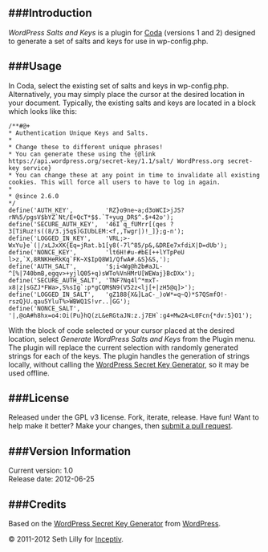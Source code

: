 ###Introduction
---
_WordPress Salts and Keys_ is a plugin for [Coda](http://panic.com/coda/) (versions 1 and 2) designed to generate a set of salts and keys for use in wp-config.php.

###Usage
---
In Coda, select the existing set of salts and keys in wp-config.php. Alternatively, you may simply place the cursor at the desired location in your document. Typically, the existing salts and keys are located in a block which looks like this:

	/**#@+
 	* Authentication Unique Keys and Salts.
 	*
 	* Change these to different unique phrases!
 	* You can generate these using the {@link https://api.wordpress.org/secret-key/1.1/salt/ WordPress.org secret-key service}
 	* You can change these at any point in time to invalidate all existing cookies. This will force all users to have to log in again.
 	*
 	* @since 2.6.0
 	*/
 	define('AUTH_KEY',         'RZ}o9ne~a;d3oWCI>jJS?rN%5/pgsV$bYZ`Nt/E+QcT*$$.`T+yug_DR$^.$+42o');
	define('SECURE_AUTH_KEY',  '46I`q_fUMrr[(qes ?3[TiRuz!s((8/3.j5q$)GIUbLEM:<f,,Twgr|)!_]};g-n');
	define('LOGGED_IN_KEY',    'VRL;>-WxYu}e`(|/xLJxXK{Eq=jRat.b1[y8(-7l^85/p&,&DREe7xfdiX|D=dUb');
	define('NONCE_KEY',        'lt6H!#u-#bE[++lYTpPeU l>z,`X,8RNKHeRkKq`FK~X$IpQ8W1/QfwA#.&S}&S,');
	define('AUTH_SALT',        '$;i<Wg@h2b#aJL-^[%|740bmB,egqv>+yjlQ05+q)sWTo%VnHMrU[WEWaj}BcDXx');
	define('SECURE_AUTH_SALT', 'TNF?Nq4l^*mxT- x8|z|sGZJ*FWa>,S%sIg`:p*gCQM$N9(V52z<lj[+|zH5@q]>');
	define('LOGGED_IN_SALT',   'gZ188{X&]LaC-_)oW*=q~Q)*S7QSmfO!-rszQ}U.qau5YluT%>WBWQ1S!vr..|GG');
	define('NONCE_SALT',       '|,@oA#h8hx=o4:Oi(Pu}hQ(zL&eRGtaJN:z.j7EH`:g4+Mw2A<L0Fcn{*dv:5}O1');

With the block of code selected or your cursor placed at the desired location, select _Generate WordPress Salts and Keys_ from the Plugin menu. The plugin will replace the current selection with randomly generated strings for each of the keys. The plugin handles the generation of strings locally, without calling the [WordPress Secret Key Generator](https://api.wordpress.org/secret-key/1.1/salt/), so it may be used offline.

###License
----
Released under the GPL v3 license. Fork, iterate, release. Have fun! Want to help make it better? Make your changes, then [submit a pull request](https://github.com/sethlilly/WordPress-Salts-and-Keys/pulls).

###Version Information
----
Current version: 1.0  
Release date: 2012-06-25


###Credits
----
Based on the [WordPress Secret Key Generator](https://api.wordpress.org/secret-key/1.1/salt/) from [WordPress](http://wordpress.org/).

&copy; 2011-2012 Seth Lilly for [Inceptiv](http://inceptiv.com/).